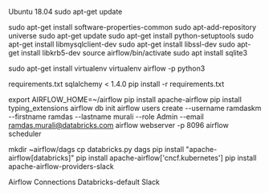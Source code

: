 Ubuntu 18.04
sudo apt-get update

sudo apt-get install software-properties-common
sudo apt-add-repository universe
sudo apt-get update
sudo apt-get install python-setuptools
sudo apt-get install libmysqlclient-dev
sudo apt-get install libssl-dev
sudo apt-get install libkrb5-dev
source airflow/bin/activate
sudo apt install sqlite3

sudo apt-get install virtualenv
virtualenv airflow -p python3

requirements.txt
sqlalchemy < 1.4.0
pip install -r requirements.txt

export AIRFLOW_HOME=~/airflow
pip install apache-airflow
pip install typing_extensions
airflow db init
airflow users create  --username ramdaskm  --firstname ramdas --lastname murali --role Admin --email ramdas.murali@databricks.com
airflow webserver -p 8096
airflow scheduler

mkdir ~airflow/dags
cp databricks.py dags
pip install "apache-airflow[databricks]"
pip install apache-airflow['cncf.kubernetes']
pip install apache-airflow-providers-slack

Airflow Connections
Databricks-default
Slack

